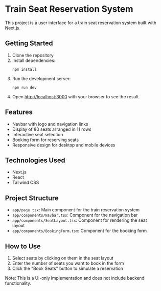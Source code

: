 # Train Seat Reservation System

This project is a user interface for a train seat reservation system built with Next.js.

## Getting Started

1. Clone the repository
2. Install dependencies:
   ```
   npm install
   ```
3. Run the development server:
   ```
   npm run dev
   ```
4. Open [http://localhost:3000](http://localhost:3000) with your browser to see the result.

## Features

- Navbar with logo and navigation links
- Display of 80 seats arranged in 11 rows
- Interactive seat selection
- Booking form for reserving seats
- Responsive design for desktop and mobile devices

## Technologies Used

- Next.js
- React
- Tailwind CSS

## Project Structure

- `app/page.tsx`: Main component for the train reservation system
- `app/components/Navbar.tsx`: Component for the navigation bar
- `app/components/SeatLayout.tsx`: Component for rendering the seat layout
- `app/components/BookingForm.tsx`: Component for the booking form

## How to Use

1. Select seats by clicking on them in the seat layout
2. Enter the number of seats you want to book in the form
3. Click the "Book Seats" button to simulate a reservation

Note: This is a UI-only implementation and does not include backend functionality.